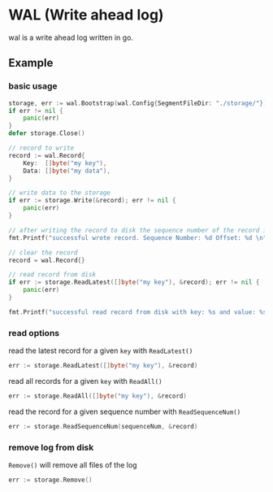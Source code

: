 # WAL (Write ahead log)
wal is a write ahead log written in go.

## Example

### basic usage
```go
storage, err := wal.Bootstrap(wal.Config{SegmentFileDir: "./storage/"})
if err != nil {
    panic(err)
}
defer storage.Close()

// record to write
record := wal.Record{
    Key:  []byte("my key"),
    Data: []byte("my data"),
}

// write data to the storage
if err := storage.Write(&record); err != nil {
    panic(err)
}

// after writing the record to disk the sequence number of the record in the storage and the offset on disk are available
fmt.Printf("successful wrote record. Sequence Number: %d Offset: %d \n", record.SequenceNumber(), record.Offset())

// clear the record
record = wal.Record{}

// read record from disk
if err := storage.ReadLatest([]byte("my key"), &record); err != nil {
    panic(err)
}

fmt.Printf("successful read record from disk with key: %s and value: %s \n", record.Key, record.Data)
```

### read options
read the latest record for a given `key` with `ReadLatest()`
```go
err := storage.ReadLatest([]byte("my key"), &record)
```

read all records for a given `key` with `ReadAll()`
```go
err := storage.ReadAll([]byte("my key"), &record)
```

read the record for a given sequence number with `ReadSequenceNum()`
```go
err := storage.ReadSequenceNum(sequenceNum, &record)
```

### remove log from disk
`Remove()` will remove all files of the log
```go
err := storage.Remove()
```
